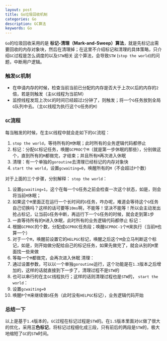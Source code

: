 ```yaml
---
layout: post
title: Go垃圾回收机制
categories: Go
description: GC算法
keywords: Go
---
```


`Go`的垃圾回收采用的是 **标记-清理（Mark-and-Sweep）算法**，就是先标记出需要回收的内存对象块，然后在清理掉；在这里不介绍标记和清理的具体策略，只介绍`GC`过程是怎么调度的以及`STW`相关
这个算法，会导致`STW` (`stop the world`)的问题，中断用户逻辑。

### 触发`GC`机制
- 在申请内存的时候，检查当前当前已分配的内存是否大于上次`GC`后的内存的`2`倍，若是则触发（主`GC`线程为当前M）
- 监控线程发现上次`GC`的时间已经超过`2`分钟了，则触发；将一个`G`任务放到全局`G`队列中去。（主`GC`线程为执行这个`G`任务的`M`）

### `GC`流程
每当触发的时候，在主`GC`线程中就会走如下的`GC`流程：
1. `stop the world`，等待所有的`M`休眠；此时所有的业务逻辑代码都停止
2. 标记：分配`GC`标记任务，唤醒`GCPROC`个`M`（就是第一步休眠的那些），分别做这个，直到所有的`M`都做完，才结束；并且所有`M`再次进入休眠
3. 清理：有一个单独的`goroutine`去清理已经标记的内存对象快
4. `start the world`，设置`gcwaiting=0`，唤醒所有的`M`（不会超过`P`个数）

对于上面的三个步骤，分别解释：
`stop the world`：
1. 设置`gcwaiting=1`，这个在每一个`G`任务之前会检查一次这个状态，如是，则会将当前`M`休眠；
2. 如果这个`M`里面正在运行一个长时间的`G`任务，咋办呢，难道会等待这个`G`任务自己切换吗？这样的话可要等`10ms`啊，不能等！坚决不能等！所以会主动发出抢占标记，让当前`G`任务中断，再运行下一个`G`任务的时候，就会走到第`1`步
3. 一直等待所有的`M`进入休眠，此时所有的业务逻辑代码都停止
标记：
1. 根据`GCPROC`的个数，分配成`GCPROC`任务段；唤醒`GCPROC-1`个`M`来执行（当前`M`也算一个）
2. 对于一个`M`，唤醒前设置它的`HELPGC`标记，唤醒之后这个`M`会立马判断这个标记，如是，则开始做分配给自己的标记任务，如果先做完了，就会从别的`M`里面找一些来做
3. 等每一个`M`都做完，会再次进入休眠
清理：
1. 通过设置参数，可以以一个单独`goroutine`运行，这个功能是在`1.3`版本之后增加的，这样的话就直接到下一步了，清理过程不是`STW`的
2. 也可以串行的在主`GC`线程执行；这样的话则清理过程也是`STW`的，
`start the world`：
1. 设置`gcwaiting=0`
2. 唤醒`P`个`M`来继续做`G`任务（此时没有`HELPGC`标记），业务逻辑代码开始

### 总结一下
以上是基于`1.4`版本的，`GC`过程在标记过程是`STW`的。在`1.5`版本里面对`GC`做了很大的优化，采用**三色标记**，将标记过程细化成三段，只有前后的两段是`STW`的，极大地缩短了`GC`的`STW`时间。



